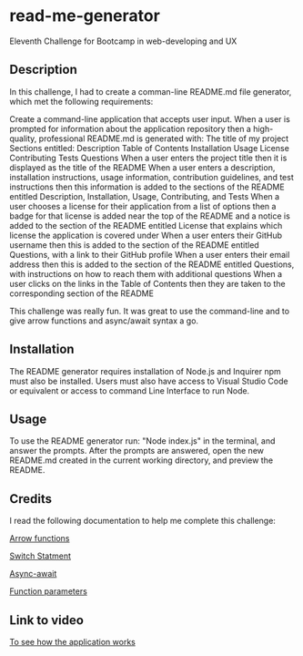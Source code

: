 # read-me-generator
Eleventh Challenge for Bootcamp in web-developing and UX

## Description

 In this challenge, I had to create a comman-line README.md file generator, which met the following requirements: 

Create a command-line application that accepts user input.
When a user is prompted for information about the application repository then a high-quality, professional README.md is generated with:
The title of my project
Sections entitled:
Description
Table of Contents
Installation
Usage
License
Contributing
Tests
Questions
When a user enters the project title then it is displayed as the title of the README
When a user enters a description, installation instructions, usage information, contribution guidelines, and test instructions then this information is added to the sections of the README entitled Description, Installation, Usage, Contributing, and Tests
When a user chooses a license for their application from a list of options then a badge for that license is added near the top of the README and a notice is added to the section of the README entitled License that explains which license the application is covered under
When a user enters their GitHub username then this is added to the section of the README entitled Questions, with a link to their GitHub profile
When a user enters their email address then this is added to the section of the README entitled Questions, with instructions on how to reach them with additional questions
When a user clicks on the links in the Table of Contents then they are taken to the corresponding section of the README

This challenge was really fun. It was great to use the command-line and to give arrow functions and async/await syntax a go.  

## Installation

The README generator requires installation of Node.js and Inquirer npm must also be installed. Users must also have access to Visual Studio Code or equivalent or access to command Line Interface to run Node. 


## Usage

To use the README generator run: "Node index.js" in the terminal, and answer the prompts. After the prompts are answered, open the new README.md created in the current working directory, and preview the README. 
    

## Credits

I read the following documentation to help me complete this challenge: 

[Arrow functions](https://www.w3schools.com/js/js_arrow_function.asp)

[Switch Statment](https://www.w3schools.com/js/js_switch.asp)

[Async-await](https://javascript.info/async-await)

[Function parameters](https://www.w3schools.com/js/js_function_parameters.asp)

##  Link to video 

 [To see how the application works](https://www.w3schools.com/js/js_function_parameters.asp)

